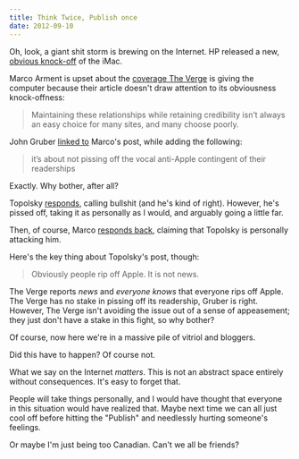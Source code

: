 ```yaml
---
title: Think Twice, Publish once
date: 2012-09-10
---
```


Oh, look, a giant shit storm is brewing on the Internet. HP released a new, [obvious knock-off](http://www.engadget.com/2012/09/10/hp-spectre-one-all-in-one-envy-20-envy-23-pavilion-20/) of the iMac.

Marco Arment is upset about the [coverage The Verge](http://www.marco.org/2012/09/10/elephant) is giving the computer because their article doesn't draw attention to its obviousness knock-offness:

> Maintaining these relationships while retaining credibility isn’t always an easy choice for many sites, and many choose poorly.

John Gruber [linked to](http://daringfireball.net/linked/2012/09/10/marco-design) Marco's post, while adding the following:

> it’s about not pissing off the vocal anti-Apple contingent of their readerships

Exactly. Why bother, after all?

Topolsky [responds](http://joshuatopolsky.com/post/31285353423/integrity-and-bullies-with-blogs), calling bullshit (and he's kind of right). However, he's pissed off, taking it as personally as I would, and arguably going a little far.

Then, of course, Marco [responds back](http://www.marco.org/2012/09/10/bullies-with-blogs), claiming that Topolsky is personally attacking him.

Here's the key thing about Topolsky's post, though:

> Obviously people rip off Apple. It is not news.

The Verge reports _news_ and _everyone knows_ that everyone rips off Apple. The Verge has no stake in pissing off its readership, Gruber is right. However, The Verge isn't avoiding the issue out of a sense of appeasement; they just don't have a stake in this fight, so why bother?

Of course, now here we're in a massive pile of vitriol and bloggers.

Did this have to happen? Of course not.

What we say on the Internet _matters_. This is not an abstract space entirely without consequences. It's easy to forget that.

People will take things personally, and I would have thought that everyone in this situation would have realized that. Maybe next time we can all just cool off before hitting the "Publish" and needlessly hurting someone's feelings.

Or maybe I'm just being too Canadian. Can't we all be friends?
